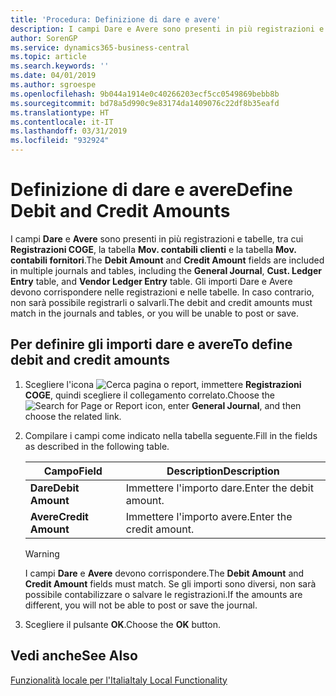 ```yaml
---
title: 'Procedura: Definizione di dare e avere'
description: I campi Dare e Avere sono presenti in più registrazioni e tabelle nella versione italiana di Business Central.
author: SorenGP
ms.service: dynamics365-business-central
ms.topic: article
ms.search.keywords: ''
ms.date: 04/01/2019
ms.author: sgroespe
ms.openlocfilehash: 9b044a1914e0c40266203ecf5cc0549869bebb8b
ms.sourcegitcommit: bd78a5d990c9e83174da1409076c22df8b35eafd
ms.translationtype: HT
ms.contentlocale: it-IT
ms.lasthandoff: 03/31/2019
ms.locfileid: "932924"
---
```

# <a name="define-debit-and-credit-amounts"></a><span data-ttu-id="d9a4f-103">Definizione di dare e avere</span><span class="sxs-lookup"><span data-stu-id="d9a4f-103">Define Debit and Credit Amounts</span></span>
<span data-ttu-id="d9a4f-104">I campi **Dare** e **Avere** sono presenti in più registrazioni e tabelle, tra cui **Registrazioni COGE**, la tabella **Mov. contabili clienti** e la tabella **Mov. contabili fornitori**.</span><span class="sxs-lookup"><span data-stu-id="d9a4f-104">The **Debit Amount** and **Credit Amount** fields are included in multiple journals and tables, including the **General Journal**, **Cust. Ledger Entry** table, and **Vendor Ledger Entry** table.</span></span> <span data-ttu-id="d9a4f-105">Gli importi Dare e Avere devono corrispondere nelle registrazioni e nelle tabelle. In caso contrario, non sarà possibile registrarli o salvarli.</span><span class="sxs-lookup"><span data-stu-id="d9a4f-105">The debit and credit amounts must match in the journals and tables, or you will be unable to post or save.</span></span>  

## <a name="to-define-debit-and-credit-amounts"></a><span data-ttu-id="d9a4f-106">Per definire gli importi dare e avere</span><span class="sxs-lookup"><span data-stu-id="d9a4f-106">To define debit and credit amounts</span></span>  

1.  <span data-ttu-id="d9a4f-107">Scegliere l'icona ![Cerca pagina o report](../../media/ui-search/search_small.png "Cerca pagina o report"), immettere **Registrazioni COGE**, quindi scegliere il collegamento correlato.</span><span class="sxs-lookup"><span data-stu-id="d9a4f-107">Choose the ![Search for Page or Report](../../media/ui-search/search_small.png "Search for Page or Report icon") icon, enter **General Journal**, and then choose the related link.</span></span>  
2.  <span data-ttu-id="d9a4f-108">Compilare i campi come indicato nella tabella seguente.</span><span class="sxs-lookup"><span data-stu-id="d9a4f-108">Fill in the fields as described in the following table.</span></span>  

    |<span data-ttu-id="d9a4f-109">Campo</span><span class="sxs-lookup"><span data-stu-id="d9a4f-109">Field</span></span>|<span data-ttu-id="d9a4f-110">Description</span><span class="sxs-lookup"><span data-stu-id="d9a4f-110">Description</span></span>|  
    |---------------------------------|---------------------------------------|  
    |<span data-ttu-id="d9a4f-111">**Dare**</span><span class="sxs-lookup"><span data-stu-id="d9a4f-111">**Debit Amount**</span></span>|<span data-ttu-id="d9a4f-112">Immettere l'importo dare.</span><span class="sxs-lookup"><span data-stu-id="d9a4f-112">Enter the debit amount.</span></span>|  
    |<span data-ttu-id="d9a4f-113">**Avere**</span><span class="sxs-lookup"><span data-stu-id="d9a4f-113">**Credit Amount**</span></span>|<span data-ttu-id="d9a4f-114">Immettere l'importo avere.</span><span class="sxs-lookup"><span data-stu-id="d9a4f-114">Enter the credit amount.</span></span>|  

    > [!WARNING]  
    >  <span data-ttu-id="d9a4f-115">I campi **Dare** e **Avere** devono corrispondere.</span><span class="sxs-lookup"><span data-stu-id="d9a4f-115">The **Debit Amount** and **Credit Amount** fields must match.</span></span> <span data-ttu-id="d9a4f-116">Se gli importi sono diversi, non sarà possibile contabilizzare o salvare le registrazioni.</span><span class="sxs-lookup"><span data-stu-id="d9a4f-116">If the amounts are different, you will not be able to post or save the journal.</span></span>  

3.  <span data-ttu-id="d9a4f-117">Scegliere il pulsante **OK**.</span><span class="sxs-lookup"><span data-stu-id="d9a4f-117">Choose the **OK** button.</span></span>  

## <a name="see-also"></a><span data-ttu-id="d9a4f-118">Vedi anche</span><span class="sxs-lookup"><span data-stu-id="d9a4f-118">See Also</span></span>  
[<span data-ttu-id="d9a4f-119">Funzionalità locale per l'Italia</span><span class="sxs-lookup"><span data-stu-id="d9a4f-119">Italy Local Functionality</span></span>](italy-local-functionality.md)   
